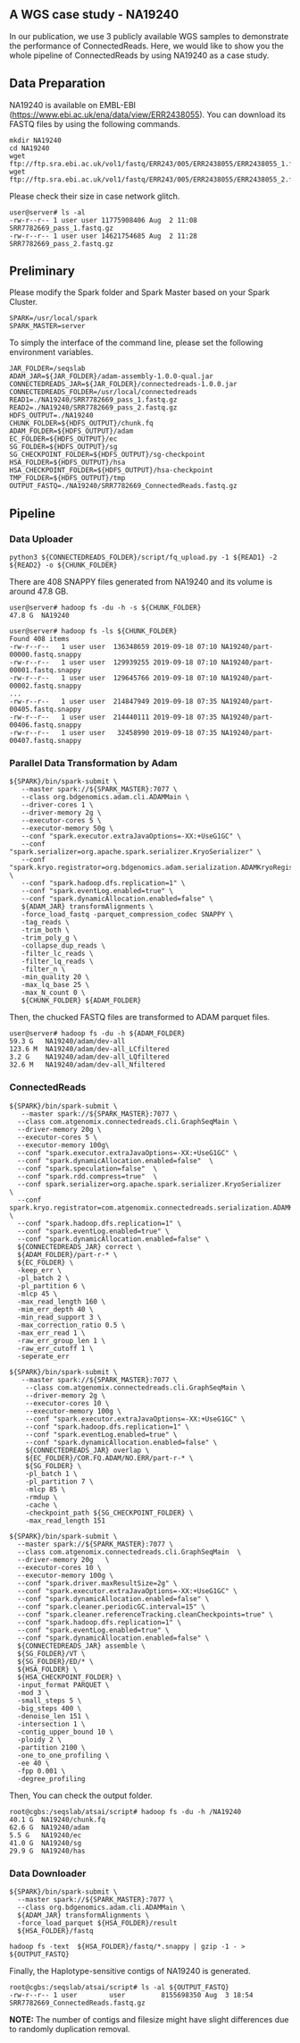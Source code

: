 ## A WGS case study - NA19240

In our publication, we use 3 publicly available WGS samples to demonstrate the performance of 
ConnectedReads. Here, we would like to show you the whole pipeline of ConnectedReads by using 
NA19240 as a case study.

## Data Preparation

NA19240 is available on EMBL-EBI (https://www.ebi.ac.uk/ena/data/view/ERR2438055). You can download its 
 FASTQ files by using the following commands.
 
```
mkdir NA19240
cd NA19240
wget ftp://ftp.sra.ebi.ac.uk/vol1/fastq/ERR243/005/ERR2438055/ERR2438055_1.fastq.gz
wget ftp://ftp.sra.ebi.ac.uk/vol1/fastq/ERR243/005/ERR2438055/ERR2438055_2.fastq.gz
```

Please check their size in case network glitch. 

```
user@server# ls -al 
-rw-r--r-- 1 user user 11775908406 Aug  2 11:08 SRR7782669_pass_1.fastq.gz
-rw-r--r-- 1 user user 14621754685 Aug  2 11:28 SRR7782669_pass_2.fastq.gz
```

## Preliminary

Please modify the Spark folder and Spark Master based on your Spark Cluster. 

```
SPARK=/usr/local/spark
SPARK_MASTER=server
```

To simply the interface of the command line, please set the following environment variables.

```
JAR_FOLDER=/seqslab
ADAM_JAR=${JAR_FOLDER}/adam-assembly-1.0.0-qual.jar
CONNECTEDREADS_JAR=${JAR_FOLDER}/connectedreads-1.0.0.jar
CONNECTEDREADS_FOLDER=/usr/local/connectedreads
READ1=./NA19240/SRR7782669_pass_1.fastq.gz
READ2=./NA19240/SRR7782669_pass_2.fastq.gz
HDFS_OUTPUT=./NA19240
CHUNK_FOLDER=${HDFS_OUTPUT}/chunk.fq
ADAM_FOLDER=${HDFS_OUTPUT}/adam
EC_FOLDER=${HDFS_OUTPUT}/ec
SG_FOLDER=${HDFS_OUTPUT}/sg
SG_CHECKPOINT_FOLDER=${HDFS_OUTPUT}/sg-checkpoint
HSA_FOLDER=${HDFS_OUTPUT}/hsa
HSA_CHECKPOINT_FOLDER=${HDFS_OUTPUT}/hsa-checkpoint
TMP_FOLDER=${HDFS_OUTPUT}/tmp
OUTPUT_FASTQ=./NA19240/SRR7782669_ConnectedReads.fastq.gz
```

## Pipeline

### Data Uploader

```
python3 ${CONNECTEDREADS_FOLDER}/script/fq_upload.py -1 ${READ1} -2 ${READ2} -o ${CHUNK_FOLDER}
```

There are 408 SNAPPY files generated from NA19240 and its volume is around 47.8 GB. 

```
user@server# hadoop fs -du -h -s ${CHUNK_FOLDER}
47.8 G  NA19240

user@server# hadoop fs -ls ${CHUNK_FOLDER}
Found 408 items
-rw-r--r--   1 user user  136348659 2019-09-18 07:10 NA19240/part-00000.fastq.snappy
-rw-r--r--   1 user user  129939255 2019-09-18 07:10 NA19240/part-00001.fastq.snappy
-rw-r--r--   1 user user  129645766 2019-09-18 07:10 NA19240/part-00002.fastq.snappy
...
-rw-r--r--   1 user user  214847949 2019-09-18 07:35 NA19240/part-00405.fastq.snappy
-rw-r--r--   1 user user  214440111 2019-09-18 07:35 NA19240/part-00406.fastq.snappy
-rw-r--r--   1 user user   32458990 2019-09-18 07:35 NA19240/part-00407.fastq.snappy
```

### Parallel Data Transformation by Adam

```
${SPARK}/bin/spark-submit \
   --master spark://${SPARK_MASTER}:7077 \
   --class org.bdgenomics.adam.cli.ADAMMain \
   --driver-cores 1 \
   --driver-memory 2g \
   --executor-cores 5 \
   --executor-memory 50g \
   --conf "spark.executor.extraJavaOptions=-XX:+UseG1GC" \
   --conf "spark.serializer=org.apache.spark.serializer.KryoSerializer" \
   --conf "spark.kryo.registrator=org.bdgenomics.adam.serialization.ADAMKryoRegistrator" \
   --conf "spark.hadoop.dfs.replication=1" \
   --conf "spark.eventLog.enabled=true" \
   --conf "spark.dynamicAllocation.enabled=false" \
   ${ADAM_JAR} transformAlignments \
   -force_load_fastq -parquet_compression_codec SNAPPY \
   -tag_reads \
   -trim_both \
   -trim_poly_g \
   -collapse_dup_reads \
   -filter_lc_reads \
   -filter_lq_reads \
   -filter_n \
   -min_quality 20 \
   -max_lq_base 25 \
   -max_N_count 0 \
   ${CHUNK_FOLDER} ${ADAM_FOLDER}
```

Then, the chucked FASTQ files are transformed to ADAM parquet files. 

```
user@server# hadoop fs -du -h ${ADAM_FOLDER}
59.3 G   NA19240/adam/dev-all
123.6 M  NA19240/adam/dev-all_LCfiltered
3.2 G    NA19240/adam/dev-all_LQfiltered
32.6 M   NA19240/adam/dev-all_Nfiltered
```

### ConnectedReads

```
${SPARK}/bin/spark-submit \
   --master spark://${SPARK_MASTER}:7077 \
  --class com.atgenomix.connectedreads.cli.GraphSeqMain \
  --driver-memory 20g \
  --executor-cores 5 \
  --executor-memory 100g\
  --conf "spark.executor.extraJavaOptions=-XX:+UseG1GC" \
  --conf "spark.dynamicAllocation.enabled=false"  \
  --conf "spark.speculation=false"  \
  --conf "spark.rdd.compress=true"  \
  --conf spark.serializer=org.apache.spark.serializer.KryoSerializer  \
  --conf spark.kryo.registrator=com.atgenomix.connectedreads.serialization.ADAMKryoRegistrator \
  --conf "spark.hadoop.dfs.replication=1" \
  --conf "spark.eventLog.enabled=true" \
  --conf "spark.dynamicAllocation.enabled=false" \
  ${CONNECTEDREADS_JAR} correct \
  ${ADAM_FOLDER}/part-r-* \
  ${EC_FOLDER} \
  -keep_err \
  -pl_batch 2 \
  -pl_partition 6 \
  -mlcp 45 \
  -max_read_length 160 \
  -mim_err_depth 40 \
  -min_read_support 3 \
  -max_correction_ratio 0.5 \
  -max_err_read 1 \
  -raw_err_group_len 1 \
  -raw_err_cutoff 1 \
  -seperate_err
  
${SPARK}/bin/spark-submit \
   --master spark://${SPARK_MASTER}:7077 \
    --class com.atgenomix.connectedreads.cli.GraphSeqMain \
    --driver-memory 2g \
    --executor-cores 10 \
    --executor-memory 100g \
    --conf "spark.executor.extraJavaOptions=-XX:+UseG1GC" \
    --conf "spark.hadoop.dfs.replication=1" \
    --conf "spark.eventLog.enabled=true" \
    --conf "spark.dynamicAllocation.enabled=false" \
    ${CONNECTEDREADS_JAR} overlap \
    ${EC_FOLDER}/COR.FQ.ADAM/NO.ERR/part-r-* \
    ${SG_FOLDER} \
    -pl_batch 1 \
    -pl_partition 7 \
    -mlcp 85 \
    -rmdup \
    -cache \
    -checkpoint_path ${SG_CHECKPOINT_FOLDER} \
    -max_read_length 151
    
${SPARK}/bin/spark-submit \
  --master spark://${SPARK_MASTER}:7077 \
  --class com.atgenomix.connectedreads.cli.GraphSeqMain  \
  --driver-memory 20g   \
  --executor-cores 10 \
  --executor-memory 100g \
  --conf "spark.driver.maxResultSize=2g" \
  --conf "spark.executor.extraJavaOptions=-XX:+UseG1GC" \
  --conf "spark.dynamicAllocation.enabled=false" \
  --conf "spark.cleaner.periodicGC.interval=15" \
  --conf "spark.cleaner.referenceTracking.cleanCheckpoints=true" \
  --conf "spark.hadoop.dfs.replication=1" \
  --conf "spark.eventLog.enabled=true" \
  --conf "spark.dynamicAllocation.enabled=false" \
  ${CONNECTEDREADS_JAR} assemble \
  ${SG_FOLDER}/VT \
  ${SG_FOLDER}/ED/* \
  ${HSA_FOLDER} \
  ${HSA_CHECKPOINT_FOLDER} \
  -input_format PARQUET \
  -mod 3 \
  -small_steps 5 \
  -big_steps 400 \
  -denoise_len 151 \
  -intersection 1 \
  -contig_upper_bound 10 \
  -ploidy 2 \
  -partition 2100 \
  -one_to_one_profiling \
  -ee 40 \
  -fpp 0.001 \
  -degree_profiling
```

Then, You can check the output folder. 

```
root@cgbs:/seqslab/atsai/script# hadoop fs -du -h /NA19240
40.1 G  NA19240/chunk.fq
62.6 G  NA19240/adam
5.5 G   NA19240/ec
41.0 G  NA19240/sg
29.9 G  NA19240/has
```

### Data Downloader

```
${SPARK}/bin/spark-submit \
  --master spark://${SPARK_MASTER}:7077 \
  --class org.bdgenomics.adam.cli.ADAMMain \
  ${ADAM_JAR} transformAlignments \
  -force_load_parquet ${HSA_FOLDER}/result
  ${HSA_FOLDER}/fastq

hadoop fs -text  ${HSA_FOLDER}/fastq/*.snappy | gzip -1 - > ${OUTPUT_FASTQ}

```

Finally, the Haplotype-sensitive contigs of NA19240 is generated. 

```
root@cgbs:/seqslab/atsai/script# ls -al ${OUTPUT_FASTQ}
-rw-r--r-- 1 user        user         8155698350 Aug  3 18:54 SRR7782669_ConnectedReads.fastq.gz
```

**NOTE:** The number of contigs and filesize might have slight differences due to randomly duplication removal. 
